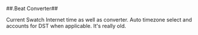 ##.Beat Converter##

Current Swatch Internet time as well as converter. Auto timezone select and accounts for DST when applicable. It's really old.